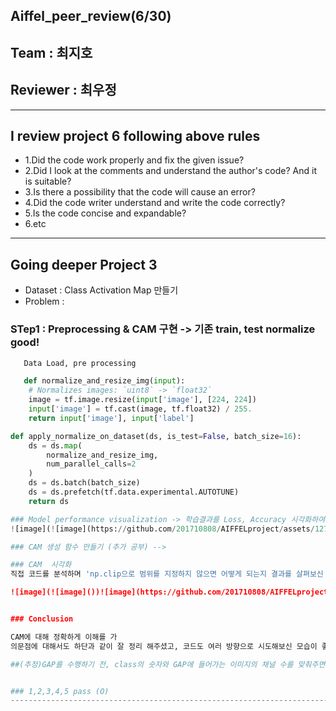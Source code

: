 ## Aiffel_peer_review(6/30)
## Team : 최지호
## Reviewer : 최우정
-----------------------------------------------------------------------
## I review project 6 following above rules
- 1.Did the code work properly and fix the given issue?
- 2.Did I look at the comments and understand the author's code? And it is suitable?
- 3.Is there a possibility that the code will cause an error?
- 4.Did the code writer understand and write the code correctly?
- 5.Is the code concise and expandable?
- 6.etc
-----------------------------------------------------------------------
## Going deeper Project 3
- Dataset : Class Activation Map 만들기 
- Problem : 

### STep1 : Preprocessing & CAM 구현 -> 기존 train, test normalize good!

```python
   Data Load, pre processing 

   def normalize_and_resize_img(input):
    # Normalizes images: `uint8` -> `float32`
    image = tf.image.resize(input['image'], [224, 224])
    input['image'] = tf.cast(image, tf.float32) / 255.
    return input['image'], input['label']

def apply_normalize_on_dataset(ds, is_test=False, batch_size=16):
    ds = ds.map(
        normalize_and_resize_img,
        num_parallel_calls=2
    )
    ds = ds.batch(batch_size)
    ds = ds.prefetch(tf.data.experimental.AUTOTUNE)
    return ds

### Model performance visualization -> 학습결과를 Loss, Accuracy 시각화하여 체크 good!
![image](![image](https://github.com/201710808/AIFFELproject/assets/127918850/767aebdf-10c9-432a-91a8-5f45ae92f5f5))

### CAM 생성 함수 만들기 (추가 공부) -->

### CAM  시각화
직접 코드를 분석하며 'np.clip으로 범위를 지정하지 않으면 어떻게 되는지 결과를 살펴보신  점도 좋았습니다. 

![image](![image]())![image](https://github.com/201710808/AIFFELproject/assets/127918850/719a0a3a-26b5-4f4f-b163-a8cb9c9b6331)


### Conclusion

CAM에 대해 정확하게 이해를 가
의문점에 대해서도 하단과 같이 잘 정리 해주셨고, 코드도 여러 방향으로 시도해보신 모습이 좋았습니다. 

##(추정)GAP를 수행하기 전, class의 숫자와 GAP에 들어가는 이미지의 채널 수를 맞춰주면 전반적인 성능이 개선되는 것 같습니다.


### 1,2,3,4,5 pass (O)  
-----------------------------------------------------------------------
